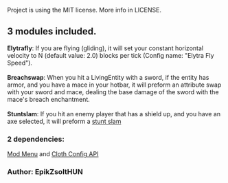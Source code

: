 Project is using the MIT license. More info in LICENSE.

## 3 modules included.
**Elytrafly**: If you are flying (gliding), it will set your constant horizontal velocity to N (default value: 2.0) blocks per tick (Config name: "Elytra Fly Speed"). \
\
**Breachswap**: When you hit a LivingEntity with a sword, if the entity has armor, and you have a mace in your hotbar, it will preform an attribute swap with your sword and mace, dealing the base damage of the sword with the mace's breach enchantment. \
\
**Stuntslam**: If you hit an enemy player that has a shield up, and you have an axe selected, it will preform a [stunt slam](https://youtu.be/ttkeMY68JwU) 
### 2 dependencies:
[Mod Menu](https://modrinth.com/mod/modmenu) and [Cloth Config API](https://modrinth.com/mod/cloth-config)

### Author: EpikZsoltHUN